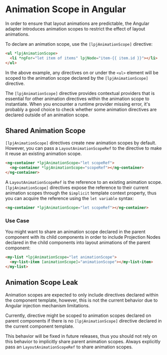 # Animation Scope in Angular

In order to ensure that layout animations are predictable, the Angular adapter introduces animation scopes to restrict the effect of layout animations.

To declare an animation scope, use the `[lpjAnimationScope]` directive:

```html
<ul *lpjAnimationScope>
  <li *ngFor="let item of items" lpjNode="item-{{ item.id }}"></li>
</ul>
```

In the above example, any directives on or under the `<ul>` element will be scoped to the animation scope declared by the `[lpjAnimationScope]` directive.

The `[lpjAnimationScope]` directive provides contextual providers that is essential for other animation directives within the animation scope to instantiate. When you encounter a runtime provider missing error, it's probably a good choice to check whether some animation directives are declared outside of an animation scope.

## Shared Animation Scope

`[lpjAnimationScope]` directives create new animation scopes by default. However, you can pass a `LayoutAnimationScopeRef` to the directive to make it reuse an existing animation scope.

```html
<ng-container *lpjAnimationScope="let scopeRef">
  <ng-container *lpjAnimationScope="scopeRef"></ng-container>
</ng-container>
```

A `LayoutAnimationScopeRef` is the reference to an existing animation scope. `[lpjAnimationScope]` directives expose the reference to their current animation scopes through the `$implicit` template context property, thus you can acquire the reference using the `let variable` syntax:

```html
<ng-container *lpjAnimationScope="let scopeRef"></ng-container>
```

### Use Case

You might want to share an animation scope declared in the parent component with its child components in order to include Projection Nodes declared in the child components into layout animations of the parent component:

```html
<my-list *lpjAnimationScope="let animationScope">
  <my-list-item [animationScope]="animationScope"></my-list-item>
</my-list>
```

## Animation Scope Leak

Animation scopes are expected to only include directives declared within the component template, however, this is not the current behavior due to Angular injection mechanism limitations.

Currently, directive might be scoped to animation scopes declared on parent components if there is no `[lpjAnimationScope]` directive declared in the current component template.

This behavior will be fixed in future releases, thus you should not rely on this behavior to implicitly share parent animation scopes. Always explicitly pass an `LayoutAnimationScopeRef` to share animation scopes.
